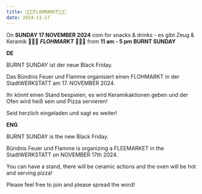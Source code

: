 ```yaml
---
title: 🍁🧦🔥FLOHMARKT🍁🧦🔥 
date: 2024-11-17
---
```


On **SUNDAY 17 NOVEMBER 2024** com for snacks & drinks - es gibt Zeug & Keramik
 🍁🧦🔥 ***FLOHMARKT*** 🍁🧦🔥 from **11 am - 5 pm** **BURNT SUNDAY**

**DE**

BURNT SUNDAY ist der neue Black Friday.

Das Bündnis Feuer und Flamme organisiert einen FLOHMARKT in der StadtWERKSTATT am 17. NOVEMBER 2024.

Ihr könnt einen Stand bespielen, es wird Keramikaktionen geben und der Ofen wird heiß sein und Pizza servieren!

Seid herzlich eingeladen und sagt es weiter!

**ENG**

BURNT SUNDAY is the new Black Friday.

Bündnis Feuer und Flamme is organizing a FLEEMARKET in the StadtWERKSTATT on NOVEMBER 17th 2024.

You can have a stand, there will be ceramic actions and the oven will be hot and serving pizza!

Please feel free to join and please spread the word!
